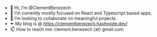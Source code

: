 - 👋 Hi, I’m @ClementBenezech
- 🌱 I’m currently mostly focused on React and Typescript based apps.
- 💞️ I’m looking to collaborate on meaningful projects.
- ✒ My blog is @ https://clementbenezech.hashnode.dev/
- 📫 How to reach me: clement.benezech (at) gmail.com

<!---
ClementBenezech/ClementBenezech is a ✨ special ✨ repository because its `README.md` (this file) appears on your GitHub profile.
You can click the Preview link to take a look at your changes.
--->

